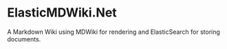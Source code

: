 # ElasticMDWiki.Net
A Markdown Wiki using MDWiki for rendering and ElasticSearch for storing documents.

